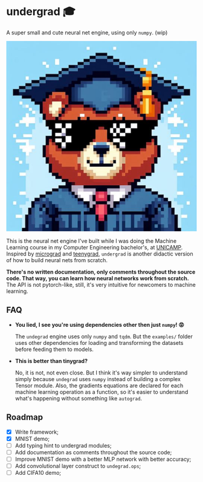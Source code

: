 # undergrad 🎓
A super small and cute neural net engine, using only `numpy`. (wip)

![a bear in a graduation party](https://raw.githubusercontent.com/paulopacitti/undergrad/main/docs/bear_graduate.jpg)

This is the neural net engine I've built while I was doing the Machine Learning course in my Computer Engineering bachelor's, at [UNICAMP](https://en.wikipedia.org/wiki/State_University_of_Campinas). Inspired by [micrograd](https://github.com/karpathy/micrograd) and [teenygrad](https://github.com/tinygrad/teenygrad), `undergrad` is another didactic version of how to build neural nets from scratch. 

**There's no written documentation, only comments throughout the source code. That way, you can learn how neural networks work from scratch.** The API is not pytorch-like, still, it's very intuitive for newcomers to machine learning.

## FAQ

- **You lied, I see you're using dependencies other then just `numpy`! 😡**
  
  The `undegrad` engine uses only `numpy` and `tqdm`. But the `examples/` folder uses other dependencies for loading and transforming the datasets before feeding them to models. 
- **This is better than tinygrad?**
  
  No, it is not, not even close. But I think it's way simpler to understand simply because `undegrad` uses `numpy` instead of building a complex Tensor module. Also, the gradients equations are declared for each machine learning operation as a function, so it's easier to understand what's happening without something like `autograd`.


## Roadmap
- [x] Write framework;
- [x] MNIST demo;
- [ ] Add typing hint to undergrad modules;
- [ ] Add documentation as comments throughout the source code;
- [ ] Improve MNIST demo with a better MLP network with better accuracy;
- [ ] Add convolutional layer construct to `undegrad.ops`;
- [ ] Add CIFA10 demo;
